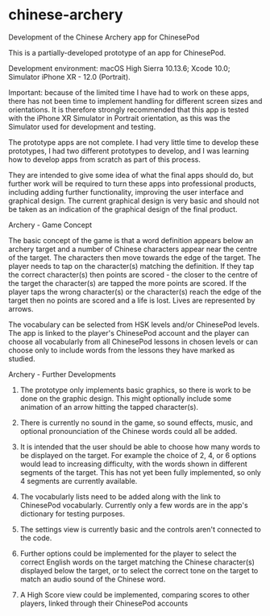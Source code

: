 # chinese-archery
Development of the Chinese Archery app for ChinesePod

This is a partially-developed prototype of an app for ChinesePod.

Development environment:
macOS High Sierra 10.13.6;
Xcode 10.0;
Simulator iPhone XR - 12.0 (Portrait).

Important: because of the limited time I have had to work on these apps, there has not been
time to implement handling for different screen sizes and orientations. It is therefore strongly
recommended that this app is tested with the iPhone XR Simulator in Portrait orientation, as
this was the Simulator used for development and testing.

The prototype apps are not complete. I had very little time to develop these prototypes, 
I had two different prototypes to develop, and I was learning how to develop apps from scratch 
as part of this process.

They are intended to give some idea of what the final apps should do, but further work will be required 
to turn these apps into professional products, including adding further functionality, improving the user 
interface and graphical design. The current graphical design is very basic and should not be taken as an 
indication of the graphical design of the final product.

Archery - Game Concept

The basic concept of the game is that a word definition appears below an archery target and a number
of Chinese characters appear near the centre of the target. The characters then move towards the edge of the
target. The player needs to tap on the character(s) matching the definition. If they tap the correct character(s)
then points are scored - the closer to the centre of the target the character(s) are tapped the more points are
scored. If the player taps the wrong character(s) or the character(s) reach the edge of the target then no points are
scored and a life is lost. Lives are represented by arrows.

The vocabulary can be selected from HSK levels and/or ChinesePod levels. The app is linked to the player's
ChinesePod account and the player can choose all vocabularly from all ChinesePod lessons in chosen levels or
can choose only to include words from the lessons they have marked as studied.

Archery - Further Developments

1) The prototype only implements basic graphics, so there is work to be done on the graphic design. 
This might optionally include some animation of an arrow hitting the tapped character(s).

2) There is currently no sound in the game, so sound effects, music, and optional pronounciation of the 
Chinese words could all be added.

3) It is intended that the user should be able to choose how many words to be displayed on the target. 
For example the choice of 2, 4, or 6 options would lead to increasing difficulty, with the words shown
in different segments of the target. This has not yet been fully implemented, so only 4 segments are currently
available.

4) The vocabularly lists need to be added along with the link to ChinesePod vocabularly. Currently only a few words
are in the app's dictionary for testing purposes.

5) The settings view is currently basic and the controls aren't connected to the code.

6) Further options could be implemented for the player to select the correct English words on the
target matching the Chinese character(s) displayed below the target, or to select the correct tone
on the target to match an audio sound of the Chinese word.

7) A High Score view could be implemented, comparing scores to other players, linked through their
ChinesePod accounts


